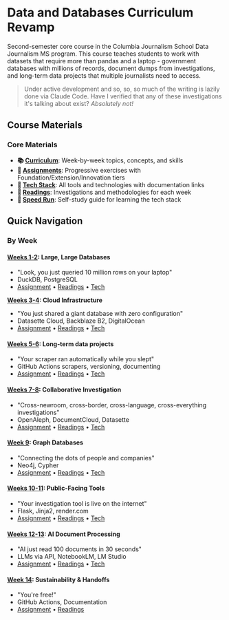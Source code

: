 # Data and Databases Curriculum Revamp

Second-semester core course in the Columbia Journalism School Data Journalism MS program. This course teaches students to work with datasets that require more than pandas and a laptop - government databases with millions of records, document dumps from investigations, and long-term data projects that multiple journalists need to access.

> Under active development and so, so, so much of the writing is lazily done via Claude Code. Have I verified that any of these investigations it's talking about exist? *Absolutely not!*

## Course Materials

### Core Materials
- **📚 [Curriculum](curriculum.md)**: Week-by-week topics, concepts, and skills
- **📝 [Assignments](assignments.md)**: Progressive exercises with Foundation/Extension/Innovation tiers
- **🔧 [Tech Stack](tech-stack.md)**: All tools and technologies with documentation links
- **📖 [Readings](readings.md)**: Investigations and methodologies for each week
- **🏃 [Speed Run](speed-run.md)**: Self-study guide for learning the tech stack

## Quick Navigation

### By Week

#### **[Weeks 1-2](curriculum.md#weeks-1-2-working-with-large-government-databases): Large, Large Databases**

- "Look, you just queried 10 million rows on your laptop"
- DuckDB, PostgreSQL
- [Assignment](assignments.md#weeks-1-2-large-government-databases) • [Readings](readings.md#week-1-2-working-with-large-government-databases) • [Tech](tech-stack.md#databases)

**[Weeks 3-4](curriculum.md#weeks-3-4-when-and-why-to-use-the-cloud): Cloud Infrastructure**

- "You just shared a giant database with zero configuration"
- Datasette Cloud, Backblaze B2, DigitalOcean
- [Assignment](assignments.md#weeks-3-4-cloud-infrastructure) • [Readings](readings.md#week-3-4-when-and-why-to-use-the-cloud) • [Tech](tech-stack.md#cloud-infrastructure)

#### **[Weeks 5-6](curriculum.md#weeks-5-6-long-term-data-projects): Long-term data projects**
- "Your scraper ran automatically while you slept"
- GitHub Actions scrapers, versioning, documenting
- [Assignment](assignments.md#weeks-5-6-automation--scraping) • [Readings](readings.md#week-5-6-long-term-data-projects) • [Tech](tech-stack.md#automation--workflows)

#### **[Weeks 7-8](curriculum.md#weeks-7-8-collaborative-investigation-infrastructure): Collaborative Investigation**

- "Cross-newroom, cross-border, cross-language, cross-everything investigations"
- OpenAleph, DocumentCloud, Datasette
- [Assignment](assignments.md#weeks-7-8-collaborative-investigation-infrastructure) • [Readings](readings.md#weeks-7-8-collaborative-investigation-infrastructure) • [Tech](tech-stack.md#document-processing--investigation)

#### **[Week 9](curriculum.md#week-9-graph-databases): Graph Databases**

- "Connecting the dots of people and companies"
- Neo4j, Cypher
- [Assignment](assignments.md#week-9-graph-databases-and-network-analysis) • [Readings](readings.md#week-9-graph-databases-and-network-analysis) • [Tech](tech-stack.md#databases)

#### **[Weeks 10-11](curriculum.md#weeks-10-11-building-public-facing-data-tools): Public-Facing Tools**

- "Your investigation tool is live on the internet"
- Flask, Jinja2, render.com
- [Assignment](assignments.md#weeks-10-11-public-facing-tools) • [Readings](readings.md#weeks-10-11-building-public-facing-data-tools) • [Tech](tech-stack.md#data-tools--publishing)

#### **[Weeks 12-13](curriculum.md#weeks-12-13-document-intelligence-at-scale): AI Document Processing**

- "AI just read 100 documents in 30 seconds"
- LLMs via API, NotebookLM, LM Studio
- [Assignment](assignments.md#weeks-12-13-ai-document-processing) • [Readings](readings.md#weeks-12-13-document-intelligence-at-scale) • [Tech](tech-stack.md#ai--machine-learning)

#### **[Week 14](curriculum.md#week-14-sustainability-and-handoffs): Sustainability & Handoffs**

- "You're free!"
- GitHub Actions, Documentation
- [Assignment](assignments.md#week-14-sustainability--handoffs) • [Readings](readings.md#week-14-sustainability-and-handoffs)
